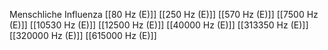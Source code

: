 Menschliche Influenza
[[80 Hz (E)]]
[[250 Hz (E)]]
[[570 Hz (E)]]
[[7500 Hz (E)]]
[[10530 Hz (E)]]
[[12500 Hz (E)]]
[[40000 Hz (E)]]
[[313350 Hz (E)]]
[[320000 Hz (E)]]
[[615000 Hz (E)]]